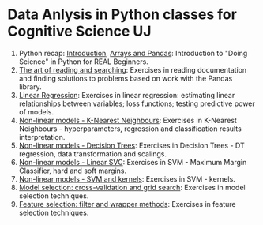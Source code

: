 # Data Anlysis in Python classes for Cognitive Science UJ
1. Python recap: [Introduction](https://github.com/abelowska/dataPyIntro/blob/main/Classes_01_Introduction.ipynb), [Arrays and Pandas](https://github.com/abelowska/dataPyIntro/blob/main/Classes_01_Arrays.ipynb): Introduction to "Doing Science" in Python for REAL Beginners. 
2. [The art of reading and searching](https://github.com/abelowska/dataPy/blob/main/Classes_01_Reading.ipynb): Exercises in reading documentation and finding solutions to problems based on work with the Pandas library.
3. [Linear Regression](https://github.com/abelowska/dataPy/blob/main/Classes_03_Linear_Regression.ipynb): Exercises in linear regression: estimating linear relationships between variables; loss functions; testing predictive power of models.
4. [Non-linear models - K-Nearest Neighbours](https://github.com/abelowska/dataPy/blob/main/Classes_03_KNN.ipynb): Exercises in K-Nearest Neighbours - hyperparameters, regression and classification results interpretation.
5. [Non-linear models - Decision Trees](https://github.com/abelowska/dataPy/blob/main/Classes_04_DT.ipynb): Exercises in Decision Trees - DT regression, data transformation and scalings.
6. [Non-linear models - Linear SVC](https://github.com/abelowska/dataPy/blob/main/Classes_05_LinearSVM.ipynb): Exercises in SVM - Maximum Margin Classifier, hard and soft margins.
7. [Non-linear models - SVM and kernels](https://github.com/abelowska/dataPy/blob/main/Classes_06_SVM_kernels.ipynb): Exercises in SVM - kernels.
8. [Model selection: cross-validation and grid search](https://github.com/abelowska/dataPy/blob/main/Classes_07_model_selection.ipynb): Exercises in model selection techniques.
9. [Feature selection: filter and wrapper methods](https://github.com/abelowska/dataPy/blob/main/Classes_08_feature_selection_extraction.ipynb): Exercises in feature selection techniques.
